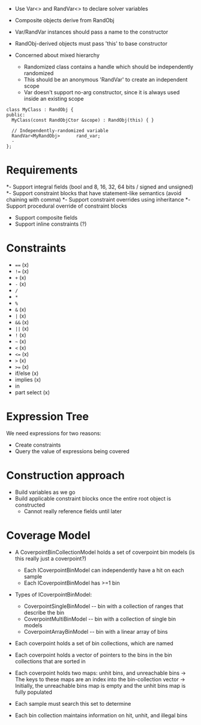 
- Use Var<> and RandVar<> to declare solver variables

- Composite objects derive from RandObj

- Var/RandVar instances should pass a name to the constructor

- RandObj-derived objects must pass 'this' to base constructor

- Concerned about mixed hierarchy
  - Randomized class contains a handle which should be independently randomized
  - This should be an anonymous 'RandVar' to create an independent scope
  - Var doesn't support no-arg constructor, since it is always used inside an existing scope
 
``` 
class MyClass : RandObj {
public:
  MyClass(const RandObjCtor &scope) : RandObj(this) { }
  
  // Independently-randomized variable
  RandVar<MyRandObj>      rand_var;
  - 
};
```

# Requirements
*- Support integral fields (bool and 8, 16, 32, 64 bits / signed and unsigned)
*- Support constraint blocks that have statement-like semantics 
  (avoid chaining with comma)
*- Support constraint overrides using inheritance
*- Support procedural override of constraint blocks

- Support composite fields
- Support inline constraints (?)

# Constraints
  * ``==`` (x)
  * ``!=`` (x)
  * ``+`` (x)
  * ``-`` (x)
  * ``/``
  * ``*``
  * ``%``
  * ``&`` (x)
  * ``|`` (x)
  * ``&&`` (x)
  * ``||`` (x)
  * ``!`` (x)
  * ``~`` (x)
  * ``<`` (x)
  * ``<=`` (x)
  * ``>`` (x)
  * ``>=`` (x)
  * if/else (x)
  * implies (x)
  * in
  * part select (x)

# Expression Tree

We need expressions for two reasons:
- Create constraints
- Query the value of expressions being covered

# Construction approach
- Build variables as we go
- Build applicable constraint blocks once the entire root object is constructed
  - Cannot really reference fields until later

# Coverage Model

- A CoverpointBinCollectionModel holds a set of coverpoint bin models (is this really just a coverpoint?)
  - Each ICoverpointBinModel can independently have a hit on each sample
  - Each ICoverpointBinModel has >=1 bin

- Types of ICoverpointBinModel:
  - CoverpointSingleBinModel -- bin with a collection of ranges that describe the bin
  - CoverpointMultiBinModel -- bin with a collection of single bin models
  - CoverpointArrayBinModel -- bin with a linear array of bins

- Each coverpoint holds a set of bin collections, which are named
- Each coverpoint holds a vector of pointers to the bins in the bin collections
  that are sorted in 
- Each coverpoint holds two maps: unhit bins, and unreachable bins
-> The keys to these maps are an index into the bin-collection vector
-> Initially, the unreachable bins map is empty and the unhit bins map is fully populated
- Each sample must search this set to determine 
- Each bin collection maintains information on hit, unhit, and illegal bins




